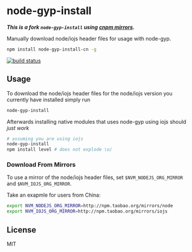 # node-gyp-install

___This is a fork `node-gyp-install` using [cnpm mirrors](https://npm.taobao.org/mirrors).___

Manually download node/iojs header files for usage with node-gyp.

``` sh
npm install node-gyp-install-cn -g
```

[![build status](http://img.shields.io/travis/mafintosh/node-gyp-install.svg?style=flat)](http://travis-ci.org/mafintosh/node-gyp-install)

## Usage

To download the node/iojs header files for the node/iojs version you currently
have installed simply run

``` sh
node-gyp-install
```

Afterwards installing native modules that uses node-gyp using iojs should *just work*

``` sh
# assuming you are using iojs
node-gyp-install
npm install level # does not explode \o/
```

### Download From Mirrors

To use a mirror of the node/iojs header files, set `$NVM_NODEJS_ORG_MIRROR` and `$NVM_IOJS_ORG_MIRROR`.

Take an exapmle for users from China:

``` sh
export NVM_NODEJS_ORG_MIRROR=http://npm.taobao.org/mirrors/node
export NVM_IOJS_ORG_MIRROR=http://npm.taobao.org/mirrors/iojs
```

## License

MIT

